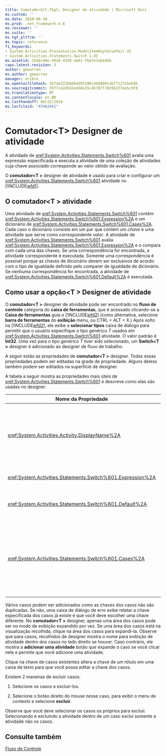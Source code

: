 ```yaml
---
title: Comutador&lt;T&gt; Designer de atividade | Microsoft Docs
ms.custom: ''
ms.date: 2018-06-30
ms.prod: .net-framework-4.6
ms.reviewer: ''
ms.suite: ''
ms.tgt_pltfrm: ''
ms.topic: reference
f1_keywords:
- System.Activities.Presentation.ModelItemKeyValuePair.UI
- System.Activities.Statements.Switch`1.UI
ms.assetid: 18a6c96e-49a9-4356-ab61-fbd7e3ab44bb
caps.latest.revision: 3
author: gewarren
ms.author: gewarren
manager: erikre
ms.openlocfilehash: 3b7ae322bbdb4d93106c468409cab77127e5eb0b
ms.sourcegitcommit: 55f7ce2d5d2e458e35c45787f1935b237ee5c9f8
ms.translationtype: MT
ms.contentlocale: pt-BR
ms.lasthandoff: 08/22/2018
ms.locfileid: "47462441"
---
```

# <a name="switchlttgt-activity-designer"></a>Comutador&lt;T&gt; Designer de atividade
A atividade de <xref:System.Activities.Statements.Switch%601> avalia uma expressão especificada e executa a atividade de uma coleção de atividades cuja chave associado corresponde ao valor obtido de avaliação.  
  
 O **comutador\<T >** designer de atividade é usado para criar e configurar um <xref:System.Activities.Statements.Switch%601> atividade no [!INCLUDE[wfd1](../includes/wfd1-md.md)].  
  
## <a name="the-switchtactivity"></a>O comutador\<T > atividade  
 Uma atividade de <xref:System.Activities.Statements.Switch%601> contém <xref:System.Activities.Statements.Switch%601.Expression%2A> e um dicionário de <xref:System.Activities.Statements.Switch%601.Cases%2A>. Cada caso o dicionário consiste em um par que contém um *chave* e uma atividade que serve como correspondente *valor*. A atividade de <xref:System.Activities.Statements.Switch%601> avalia <xref:System.Activities.Statements.Switch%601.Expression%2A> e o compara com cada uma das chaves. Se uma correspondência for encontrada, a atividade correspondente é executada. Somente uma correspondência é possível porque as chaves de dicionário devem ser exclusivos de acordo com o tipo de igualdade definido pelo comparer de igualdade de dicionário. Se nenhuma correspondência for encontrada, a atividade de <xref:System.Activities.Statements.Switch%601.Default%2A> é executada.  
  
## <a name="how-to-use-the-switcht-activity-designer"></a>Como usar a opção\<T > Designer de atividade  
 O **comutador\<T >** designer de atividade pode ser encontrado no **fluxo de controle** categoria do **caixa de ferramentas**, que é acessado clicando-se a **Caixa de ferramentas** guia o [!INCLUDE[wfd2](../includes/wfd2-md.md)] (como alternativa, selecione **barra de ferramentas** do **exibição** menu, ou CTRL + ALT + X.) Após solto na [!INCLUDE[wfd2](../includes/wfd2-md.md)], ele exibe a **selecionar tipos** caixa de diálogo para permitir que o usuário especifique o tipo genérico *T* usados em <xref:System.Activities.Statements.Switch%601> atividade. O valor padrão é **Int32**. Uma vez para o tipo genérico *T* tiver sido selecionado, um **Switch\<T >** designer é adicionado ao designer de fluxo de trabalho.  
  
 A seguir estão as propriedades de **comutador\<T >** designer. Todas essas propriedades podem ser editadas na grade de propriedade. Alguns deless também podem ser editados na superfície de designer.  
  
 A tabela a seguir mostra as propriedades mais úteis de <xref:System.Activities.Statements.Switch%601> e descreve como elas são usadas no designer.  
  
|Nome da Propriedade|Necessária|Uso|  
|-------------------|--------------|-----------|  
|<xref:System.Activities.Activity.DisplayName%2A>|False|Especifica o nome amigável do designer de atividade de <xref:System.Activities.Statements.Switch%601> . O valor padrão é o comutador\<Int32 >. O valor pode ser editado na **propriedades** janela ou diretamente no cabeçalho de designer.<br /><br /> Embora não seja necessário <xref:System.Activities.Activity.DisplayName%2A> restrita, é uma prática recomendada usar um.|  
|<xref:System.Activities.Statements.Switch%601.Expression%2A>|verdadeiro|Especifica a expressão usada para comparar as chaves na coleção dos casos para determinar que casos a executar.|  
|<xref:System.Activities.Statements.Switch%601.Default%2A>||Especifica a atividade executada se nenhuma correspondência for encontrada. Clique o **adicionar uma atividade** botão no designer para abrir o **padrão** caixa em que a atividade pode ser descartada.|  
|<xref:System.Activities.Statements.Switch%601.Cases%2A>||Especifica os casos a ser avaliado. Para adicionar um caso, clique o **adicionar novo caso** botão na parte inferior da **Switch\<T >** designer. O botão muda para uma caixa de texto (caixa de combinação se o tipo genérico selecionado quando o acréscimo da opção\<T > é a cadeia de caracteres ou Enum). Depois de adicionar uma chave na **caso o valor** caixa, a área dos casos expande e uma atividade pode ser descartada onde o texto de dica "Soltar atividade aqui" para definir a lógica de execução para o caso.|  
  
 Vários casos podem ser adicionados como as chaves dos casos não são duplicadas. Se não, uma caixa de diálogo de erro exibe relatar a chave especificada dos casos já existe e que você deve escolher uma chave diferente. No **comutador\<T >** designer, apenas uma área dos casos pode ser no modo de exibição expandido por vez. Se uma área dos casos está na visualização recolhida, clique na área dos casos para expandi-la. Observe que para casos, recolhidos de designer mostra o nome para exibição de atividade dentro dos casos no lado direito se houver. Caso contrário, ele mostra a **adicionar uma atividade** botão que expande o caso se você clicar nele e permite que você adicione uma atividade.  
  
 Clique na chave de casos existentes altera a chave de um rótulo em uma caixa de texto para que você possa editar a chave dos casos.  
  
 Existem 2 maneiras de excluir casos:  
  
1.  Selecione os casos e excluir-los.  
  
2.  Selecione o botão direito do mouse nesse caso, para exibir o menu de contexto e selecione **excluir**.  
  
 Observe que você deve selecionar os casos os próprios para excluir. Selecionando e excluindo a atividade dentro de um caso exclui somente a atividade não os casos.  
  
## <a name="see-also"></a>Consulte também  
 [Fluxo de Controle](../workflow-designer/control-flow-activity-designers.md)
